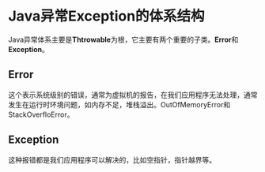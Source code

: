 # Java异常Exception的体系结构

Java异常体系主要是**Thtrowable**为根，它主要有两个重要的子类。**Error**和**Exception**。

## Error

这个表示系统级别的错误，通常为虚拟机的报告，在我们应用程序无法处理，通常发生在运行时环境问题，如内存不足，堆栈溢出。OutOfMemoryError和StackOverfloError。

## Exception

这种报错都是我们应用程序可以解决的，比如空指针，指针越界等。